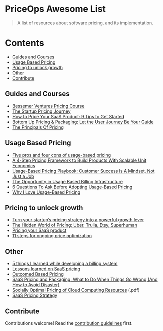 # PriceOps Awesome List 
> A list of resources about software pricing, and its implementation.

# Contents
- [Guides and Courses](#guides-and-courses)
- [Usage Based Pricing](#usage-based-pricing)
- [Pricing to unlock growth](#pricing-to-unlock-growth)
- [Other](#other)
- [Contribute](#contribute)


## Guides and Courses
- [Bessemer Ventures Pricing Course](https://www.bvp.com/pricing-course)
- [The Startup Pricing Journey](https://www.bvp.com/assets/media/the-startup-pricing-journey.pdf)
- [How to Price Your SaaS Product: 9 Tips to Get Started](https://databox.com/how-to-price-saas-product)
- [Bottom Up Pricing & Packaging: Let the User Journey Be Your Guide](https://a16z.com/2021/03/11/bottom-up-pricing-packaging-let-the-user-journey-be-your-guide/) 
- [The Principals Of Pricing](https://www.principlesofpricing.com)


## Usage Based Pricing
- [Five pros and four cons of usage-based pricing](https://www.bvp.com/atlas/five-pros-and-four-cons-of-usage-based-pricing-and-why-it-was-a-no-brainer-for-courier-s-ceo)
- [A 4-Step Pricing Framework to Build Products With Scalable Unit Economics](https://review.firstround.com/dont-let-growth-hurt-your-margins-a-4-step-pricing-framework-to-build-products-with-scalable-unit-economics?utm_source=Firstround.com)
- [Usage-Based Pricing Playbook: Customer Success Is A Mindset, Not Just a Job](https://openviewpartners.com/blog/usage-based-pricing-playbook-2/)
- [The Opportunity in Usage Based Billing Infrastructure](https://www.scalevp.com/blog/the-opportunity-in-usage-based-billing-infrastructure)
- [6 Questions To Ask Before Adopting Usage-Based Pricing](https://adilaijaz.medium.com/6-questions-to-ask-before-adopting-usage-based-pricing-77bf2a669309)
- [Why I Love Usage-Based Pricing](https://www.rdegges.com/2020/the-only-type-of-api-services-ill-use/)

## Pricing to unlock growth
- [Turn your startup’s pricing strategy into a powerful growth lever](https://techcrunch.com/2022/07/11/turn-your-startups-pricing-strategy-into-a-powerful-growth-lever/)
- [The Hidden World of Pricing: Uber, Trulia, Etsy, Superhuman](https://www.nfx.com/post/the-hidden-world-of-pricing)
- [Pricing your SaaS product](https://www.lennysnewsletter.com/p/saas-pricing-strategy)
- [11 steps for ongoing price optimization](https://www.bvp.com/atlas/why-pricing-deserves-as-much-iteration-as-product-development-and-how-one-multibillion-dollar-public-tech-company-does-it)


## Other
- [5 things I learned while developing a billing system](https://arnon.dk/5-things-i-learned-developing-billing-system/)
- [Lessons learned on SaaS pricing](https://zimtik.com/en/posts/lessons-learned-on-saas-pricing)
- [Outcomed Based Pricing](https://www2.deloitte.com/xe/en/insights/focus/industry-4-0/xaas-outcome-based-pricing.html)
- [SaaS Pricing and Packaging: What to Do When Things Go Wrong (And How to Avoid Disaster)](https://openviewpartners.com/blog/saas-pricing-and-packaging-what-to-do-when-things-go-wrong-and-how-to-avoid-disaster/)
- [Socially Optimal Pricing of Cloud Computing Resources](https://webee.technion.ac.il/people/shimkin/PAPERS/Menache-CloudPricing-Conf2011.pdf) (.pdf)
- [SaaS Pricing Strategy](https://www.priceintelligently.com/hubfs/Price-Intelligently-SaaS-Pricing-Strategy.pdf)


## Contribute

Contributions welcome! Read the [contribution guidelines](contributing.md) first.


[def]: #guides-and-courses